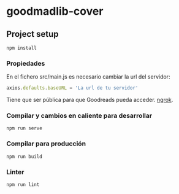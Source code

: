 # goodmadlib-cover

## Project setup
```
npm install
```

### Propiedades

En el fichero src/main.js es necesario cambiar la url del servidor:

```javascript
axios.defaults.baseURL = 'La url de tu servidor'
```

Tiene que ser pública para que Goodreads pueda acceder. [ngrok](https://ngrok.com/).

### Compilar y cambios en caliente para desarrollar
```
npm run serve
```

### Compilar para producción
```
npm run build
```

### Linter
```
npm run lint
```
